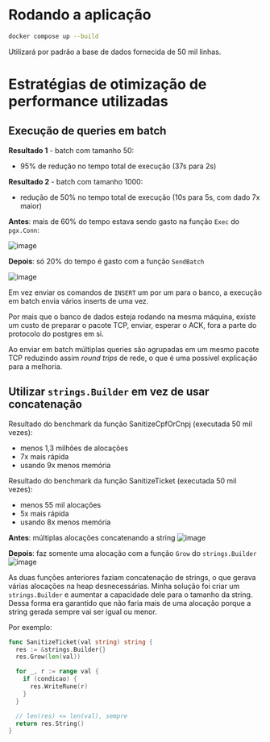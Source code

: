 # Rodando a aplicação
```sh
docker compose up --build
```

Utilizará por padrão a base de dados fornecida de 50 mil linhas.

# Estratégias de otimização de performance utilizadas

## Execução de queries em batch

**Resultado 1** - batch com tamanho 50:
- 95% de redução no tempo total de execução (37s para 2s)

**Resultado 2** - batch com tamanho 1000:
- redução de 50% no tempo total de execução (10s para 5s, com dado 7x maior)

**Antes**: mais de 60% do tempo estava sendo gasto na função `Exec` do `pgx.Conn`:

![image](https://user-images.githubusercontent.com/85039990/222931883-3904cbd6-4ee9-4430-b470-4096f995a8e2.png)

**Depois**: só 20% do tempo é gasto com a função `SendBatch`

![image](https://user-images.githubusercontent.com/85039990/222931984-03e7d90d-f60d-473d-b440-0b3158581c46.png)

Em vez enviar os comandos de `INSERT` um por um para o banco, a execução em batch envia vários inserts de uma vez.

Por mais que o banco de dados esteja rodando na mesma máquina, existe um custo de preparar o pacote TCP, enviar, esperar o ACK, fora a parte do protocolo do postgres em si.

Ao enviar em batch múltiplas queries são agrupadas em um mesmo pacote TCP reduzindo assim _round trips_ de rede, o que é uma possível explicação para a melhoria.

## Utilizar `strings.Builder` em vez de usar concatenação

Resultado do benchmark da função SanitizeCpfOrCnpj (executada 50 mil vezes):
- menos 1,3 milhões de alocações
- 7x mais rápida
- usando 9x menos memória

Resultado do benchmark da função SanitizeTicket (executada 50 mil vezes):
- menos 55 mil alocações
- 5x mais rápida
- usando 8x menos memória

**Antes**: múltiplas alocações concatenando a string
![image](https://user-images.githubusercontent.com/85039990/222934212-ef1818f8-38ac-4d04-b7dd-7903e6460e19.png)

**Depois**: faz somente uma alocação com a função `Grow` do `strings.Builder`
![image](https://user-images.githubusercontent.com/85039990/222934236-68017b97-35f3-4722-9e4c-c7055545ddb6.png)

As duas funções anteriores faziam concatenação de strings, o que gerava várias alocações na heap desnecessárias.
Minha solução foi criar um `strings.Builder` e aumentar a capacidade dele para o tamanho da string.
Dessa forma era garantido que não faria mais de uma alocação porque a string gerada sempre vai ser igual ou menor.

Por exemplo:
```go
func SanitizeTicket(val string) string {
  res := &strings.Builder{}
  res.Grow(len(val))

  for _, r := range val {
    if (condicao) {
      res.WriteRune(r)
    }
  }

  // len(res) <= len(val), sempre
  return res.String()
}
```